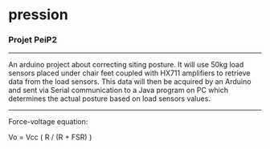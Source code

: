 # pression
### Projet PeiP2
---

An arduino project about correcting siting posture. 
It will use 50kg load sensors placed under chair feet coupled with HX711 amplifiers to retrieve data from the load sensors.
This data will then be acquired by an Arduino and sent via Serial communication to a Java program on PC which determines the actual posture based on load sensors values.


---

Force-voltage equation:

Vo = Vcc ( R / (R + FSR) )



